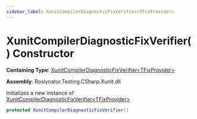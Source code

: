 ```yaml
---
sidebar_label: XunitCompilerDiagnosticFixVerifier<TFixProvider>
---
```


# XunitCompilerDiagnosticFixVerifier\(\) Constructor

**Containing Type**: [XunitCompilerDiagnosticFixVerifier&lt;TFixProvider&gt;](../index.md)

**Assembly**: Roslynator\.Testing\.CSharp\.Xunit\.dll

  
Initializes a new instance of [XunitCompilerDiagnosticFixVerifier&lt;TFixProvider&gt;](../index.md)

```csharp
protected XunitCompilerDiagnosticFixVerifier()
```

